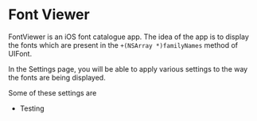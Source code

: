 Font Viewer
==============

FontViewer is an iOS font catalogue app. The idea of the app is to display the fonts which are present in the `+(NSArray *)familyNames` method of UIFont. 

In the Settings page, you will be able to apply various settings to the way the fonts are being displayed.

Some of these settings are
* Testing